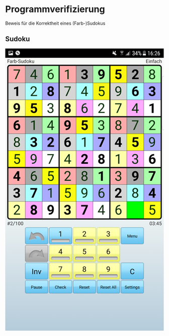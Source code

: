 # Programmverifizierung

Beweis für die Korrektheit eines (Farb-)Sudokus

## Sudoku

![Sudoku Image](49001806_205458993738991_6058452598262857728_n.png)

